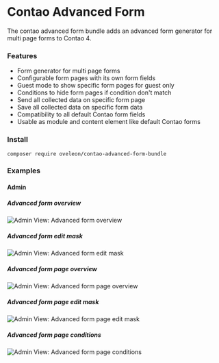 # Contao Advanced Form

The contao advanced form bundle adds an advanced form generator for multi page forms to Contao 4.

### Features
- Form generator for multi page forms
- Configurable form pages with its own form fields
- Guest mode to show specific form pages for guest only
- Conditions to hide form pages if condition don't match
- Send all collected data on specific form page
- Save all collected data on specific form data
- Compatibility to all default Contao form fields
- Usable as module and content element like default Contao forms 

### Install
```
composer require oveleon/contao-advanced-form-bundle
```

### Examples
#### Admin
##### Advanced form overview
![Admin View: Advanced form overview](https://www.oveleon.de/share/github-assets/contao-advanced-form-bundle/advanced-form-overview.jpg)
##### Advanced form edit mask
![Admin View: Advanced form edit mask](https://www.oveleon.de/share/github-assets/contao-advanced-form-bundle/advanced-form-edit.jpg)
##### Advanced form page overview
![Admin View: Advanced form page overview](https://www.oveleon.de/share/github-assets/contao-advanced-form-bundle/advanced-form-page-overview.jpg)
##### Advanced form page edit mask
![Admin View: Advanced form page edit mask](https://www.oveleon.de/share/github-assets/contao-advanced-form-bundle/advanced-form-page-edit.jpg)
##### Advanced form page conditions
![Admin View: Advanced form page conditions](https://www.oveleon.de/share/github-assets/contao-advanced-form-bundle/advanced-form-page-condition.jpg)
